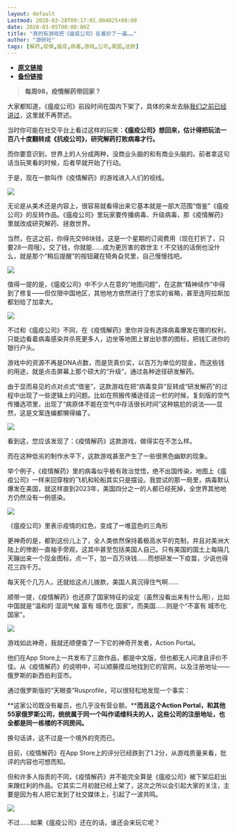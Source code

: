 ```yaml
---
layout: default
Lastmod: 2020-03-28T09:17:01.004025+00:00
date: 2020-03-05T00:00:00Z
title: "真的有游戏把《瘟疫公司》反着抄了一遍……"
author: "游研社"
tags: [解药,疫情,瘟疫,病毒,游戏,公司,美国,这款]
---
```


* [**原文链接**](https://www.yystv.cn/p/6263)
* [**备份链接**](http://archive.ph/e8pBo)


> **每周98，疫情解药带回家？**

大家都知道，《瘟疫公司》前段时间在国内下架了，具体的来龙去脉[我们之前已经讲过](https://www.yystv.cn/p/6255)，这里就不再赘述。

当时你可能在社交平台上看过这样的玩笑：**《瘟疫公司》想回来，估计得把玩法一百八十度翻转成《抗疫公司》，研究解药打败病毒才行。**

而你要意识到，世界上的人分成两种，没商业头脑的和有商业头脑的。前者拿这句话当玩笑看的时候，后者早就开始了行动。

于是，现在一款叫作《疫情解药》的游戏进入人们的视线。

![](/images/post/5d1d046075b655ecb0705bd6745a1965.png_mw680water)

无论是从美术还是内容上，很容易就看得出来它基本就是一部大范围“借鉴”《瘟疫公司》的反转作品。《瘟疫公司》里玩家要传播病毒、升级病毒，那《疫情解药》里就改成研究解药、拯救世界。

当然，在这之前，你得先交98块钱，这是一个星期的订阅费用（现在打折了，只要28一周哦）。交了钱，你就能……成为更厉害的救世主！不交钱的话倒也没什么，就是那个“稍后提醒”的按钮藏在犄角旮旯里，自己慢慢找吧。

![](/images/post/114cedede7803e4ebe803c34e6bc7b4d.png_mw680water)

值得一提的是，《瘟疫公司》中不少人在意的“地图问题”，在这款“精神续作”中得到了修复——但仅限中国地区，其他地方依然进行了忠实的省略，甚至连阿拉斯加都划给了加拿大。

![](/images/post/42f4c8eaa189df93db8d0feec61d51f0.png_mw680water)

不过和《瘟疫公司》不同，在《疫情解药》里你并没有选择病毒爆发在哪的权利，只能边看着病毒感染并杀死更多人，边坐等地图上冒出钞票的图标，把钱汇进你的银行户头。

游戏中的资源不再是DNA点数，而是货真价实，以百万为单位的现金，而这些钱的用途，就是点击屏幕上那个硕大的“升级”，通过各种途径研发解药。

由于显而易见的点对点式“借鉴”，这款游戏在把“病毒变异”反转成“研发解药”的过程中出现了一些逻辑上的问题。比如在照搬传播途径这一栏的时候，复刻版的空气传播选项里，出现了“病原体不能在空气中存活很长时间”这种尴尬的说法——显然，这是文案连编都懒得编了。

![](/images/post/f2c71d622795e7bdef6571878ada43d4.png_mw680water)

看到这，您应该发现了：《疫情解药》这款游戏，做得实在不怎么样。

而在这种低劣的制作水平下，这款游戏甚至产生了一些很黑色幽默的现象。

举个例子，《疫情解药》里的病毒似乎极有政治觉悟，绝不出国传染，地图上《瘟疫公司》一样来回穿梭的飞机和轮船其实只是摆设。我尝试的那一局里，病毒默认爆发在美国，就这样直到2023年，美国四分之一的人都已经死掉，全世界其他地方仍然没有一例感染。

![](/images/post/764cd10d8e8796d040633de8650cb158.png_mw680water)

《瘟疫公司》里表示疫情的红色，变成了一堆蓝色的三角形

更神奇的是，都到这份儿上了，全人类依然保持着极高水平的克制，并且对美洲大陆上的惨剧一直袖手旁观，这其中甚至包括美国人自己。只有美国的国土上每隔几天蹦出来一个现金图标，点一下，加一百万块钱……而想研发一下疫苗，少说也得花三四千万。

每天死个几万人，还就给这点儿拨款，美国人真沉得住气啊……

顺带一提，《疫情解药》也还原了国家特征的设定（虽然没看出来有什么用），比如中国就是“温和的 湿润气候 富有 城市化 国家”，而美国……则是个“不富有 城市化 国家”。

![](/images/post/5ab04c2f4362f66ae1f3c397420009ca.png_mw680water)

游戏如此神奇，我就还顺便查了一下它的神奇开发者，Action Portal。

他们在App Store上一共发布了三款作品，都是中文版，但也都无人问津且评价不佳。从《疫情解药》的说明中，可以顺藤摸瓜地找到它的官网，以及注册地址——俄罗斯的新西伯利亚市。

通过俄罗斯版的“天眼查”Rusprofile，可以很轻松地发现一个事实：

**这家公司既没有雇员，也几乎没有营业额。****而且这个Action Portal，和其他55家俄罗斯公司，统统属于同一个叫作诺维科夫的人，这些公司的注册地址，也全都是同一栋楼的不同房间。**

换句话讲，这不过是一个境外的壳而已。

目前，《疫情解药》在App Store上的评分已经跌到了1.2分，从游戏质量来看，批评的内容也可想而知。

但和许多人指责的不同，《疫情解药》并不能完全算是《瘟疫公司》被下架后赶出来蹭红利的作品。它其实二月初就已经上架了，这次之所以会引起大家的关注，主要是因为有人把它发到了社交媒体上，引起了一波共鸣。

![](/images/post/14c284402bd091630b5db725c769d281.png_mw680water)

不过……如果《瘟疫公司》还在的话，谁还会来玩它呢？

